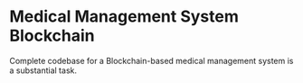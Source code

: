 # Medical Management System Blockchain
Complete codebase for a Blockchain-based medical management system is a substantial task.
